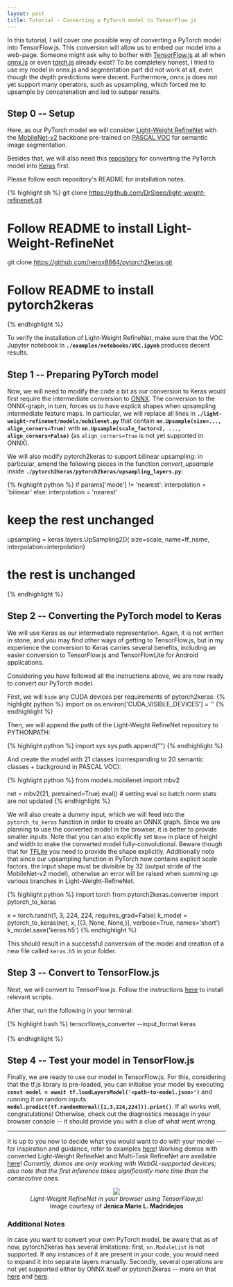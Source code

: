 ```yaml
---
layout: post
title: Tutorial - Converting a PyTorch model to TensorFlow.js 
---
```


In this tutorial, I will cover one possible way of converting a PyTorch model into TensorFlow.js. This conversion will allow us to embed our model into a web-page. Someone might ask why to bother with [TensorFlow.js](https://www.tensorflow.org/js/) at all when [onnx.js](https://github.com/Microsoft/onnxjs/) or even [torch.js](https://github.com/torch-js/torch-js) already exist? To be completely honest, I tried to use my model in onnx.js and segmentation part did not work at all, even though the depth predictions were decent. Furthermore, onnx.js does not yet support many operators, such as upsampling, which forced me to upsample by concatenation and led to subpar results.

## Step 0 -- Setup

Here, as our PyTorch model we will consider [Light-Weight RefineNet](https://drsleep.github.io/Light-Weight-RefineNet/) with the [MobileNet-v2](https://arxiv.org/abs/1801.04381) backbone pre-trained on [PASCAL VOC](http://host.robots.ox.ac.uk/pascal/VOC/) for semantic image segmentation.

Besides that, we will also need this [repository](https://github.com/nerox8664/pytorch2keras) for converting the PyTorch model into [Keras](https://keras.io/) first.

Please follow each repository's README for installation notes.

{% highlight sh %}
git clone https://github.com/DrSleep/light-weight-refinenet.git
# Follow README to install Light-Weight-RefineNet
git clone https://github.com/nerox8664/pytorch2keras.git
# Follow README to install pytorch2keras
{% endhighlight %}

To verify the installation of Light-Weight RefineNet, make sure that the VOC Jupyter notebook in **`./examples/notebooks/VOC.ipynb`** produces decent results.

## Step 1 -- Preparing PyTorch model

Now, we will need to modify the code a bit as our conversion to Keras would first require the intermediate conversion to [ONNX](https://onnx.ai/). The conversion to the ONNX-graph, in turn, forces us to have explicit shapes when upsampling intermediate feature maps.
In particular, we will replace all lines in **`./light-weight-refinenet/models/mobilenet.py`** that contain **`nn.Upsample(size=..., align_corners=True)`** with **`nn.Upsample(scale_factor=2, ..., align_corners=False)`** (as `align_corners=True` is not yet supported in ONNX).

We will also modify pytorch2keras to support bilinear upsampling: in particular, amend the following pieces in the function *convert_upsample* inside **`./pytorch2keras/pytorch2keras/upsampling_layers.py`**:

{% highlight python %}
if params['mode'] != 'nearest':
    interpolation = 'bilinear'
else:
    interpolation = 'nearest'
# keep the rest unchanged
upsampling = keras.layers.UpSampling2D(
    size=scale, name=tf_name, interpolation=interpolation)
# the rest is unchanged    
{% endhighlight %}

## Step 2 -- Converting the PyTorch model to Keras

We will use Keras as our intermediate representation. Again, it is not written in stone, and you may find other ways of getting to TensorFlow.js, but in my experience the conversion to Keras carries several benefits, including an easier conversion to TensorFlow.js and TensorFlowLite for Android applications.

Considering you have followed all the instructions above, we are now ready to convert our PyTorch model.

First, we will `hide` any CUDA devices per requirements of pytorch2keras:
{% highlight python %}
import os
os.environ['CUDA_VISIBLE_DEVICES'] = ''
{% endhighlight %}

Then, we will append the path of the Light-Weight RefineNet repository to PYTHONPATH:

{% highlight python %}
import sys
sys.path.append("<path-to-light-weight-refinenet>")
{% endhighlight %}

And create the model with 21 classes (corresponding to 20 semantic classes + background in PASCAL VOC):

{% highlight python %}
from models.mobilenet import mbv2

net = mbv2(21, pretrained=True).eval() # setting eval so batch norm stats are not updated
{% endhighlight %}

We will also create a dummy input, which we will feed into the `pytorch_to_keras` function in order to create an ONNX graph. Since we are planning to use the converted model in the browser, it is better to provide smaller inputs. Note that you can also explicitly set `None` in place of height and width to make the converted model fully-convolutional. Beware though that for [TFLite](https://www.tensorflow.org/lite) you need to provide the shape explicitly. Additionally note that since our upsampling function in PyTorch now contains explicit scale factors, the input shape must be divisible by 32 (output stride of the MobileNet-v2 model), otherwise an error will be raised when summing up various branches in Light-Weight-RefineNet.

{% highlight python %}
import torch
from pytorch2keras.converter import pytorch_to_keras

x = torch.randn(1, 3, 224, 224, requires_grad=False)
k_model = pytorch_to_keras(net, x, [(3, None, None,)], verbose=True, names='short')
k_model.save('keras.h5')
{% endhighlight %}

This should result in a successful conversion of the model and creation of a new file called `keras.h5` in your folder.

## Step 3 -- Convert to TensorFlow.js

Next, we will convert to TensorFlow.js. Follow the instructions [here](https://github.com/tensorflow/tfjs-converter) to install relevant scripts.

After that, run the following in your terminal:

{% highlight bash %}
tensorflowjs_converter --input_format keras \
                        <path-to-keras-model> \
                        <name-of-the-folder-to-save-js-model>
{% endhighlight %}

## Step 4 -- Test your model in TensorFlow.js

Finally, we are ready to use our model in TensorFlow.js. For this, considering that the tf.js library is pre-loaded, you can initialise your model by executing **`const model = await tf.loadLayersModel('<path-to-model.json>')`** and running it on random inputs **`model.predict(tf.randomNormal([1,3,224,224])).print()`**. If all works well, congratulations! Otherwise, check out the diagnostics message in your browser console -- it should provide you with a clue of what went wrong.

----

It is up to you now to decide what you would want to do with your model -- for inspiration and guidance, refer to examples [here](https://www.tensorflow.org/js/tutorials/conversion/import_keras)! Working demos with converted Light-Weight RefineNet and Multi-Task RefineNet are available [here](https://drsleep.github.io/demos)! *Currently, demos are only working with WebGL-supported devices; also note that the first inference takes significantly more time than the consecutive ones.*

<div style="display:block; margin:0 auto;text-align:center">
    <img display="block" margin="auto" src="{{ site.baseurl }}/images/demotutorial.png"/>
    <center text-align="center"><i>Light-Weight RefineNet in your browser using TensorFlow.js!</i></center>
    <center text-align="center">Image courtesy of <b>Jenica Marie L. Madridejos</b></center>
</div>

### Additional Notes

In case you want to convert your own PyTorch model, be aware that as of now, pytorch2keras has several limitations: first, `nn.ModuleList` is not supported. If any instances of it are present in your code, you would need to expand it into separate layers manually. Secondly, several operations are not yet supported either by ONNX itself or pytorch2keras -- more on that [here](https://github.com/nerox8664/pytorch2keras/#supported-layers) and [here](https://pytorch.org/docs/stable/onnx.html#supported-operators).